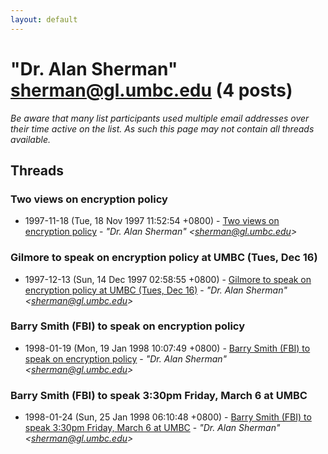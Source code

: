 ```yaml
---
layout: default
---
```


# "Dr. Alan Sherman" <sherman@gl.umbc.edu> (4 posts)

_Be aware that many list participants used multiple email addresses over their time active on the list. As such this page may not contain all threads available._

## Threads

### Two views on encryption policy
+ 1997-11-18 (Tue, 18 Nov 1997 11:52:54 +0800) - [Two views on encryption policy](/archive/1997/11/2fb0d420d92a8374075e2b24e585cf1fde74f33876ca6288865217e97f16fae1) - _"Dr. Alan Sherman" \<sherman@gl.umbc.edu\>_

### Gilmore to speak on encryption policy at UMBC (Tues, Dec 16)
+ 1997-12-13 (Sun, 14 Dec 1997 02:58:55 +0800) - [Gilmore to speak on encryption policy at UMBC (Tues, Dec 16)](/archive/1997/12/ca745ff0d101bc23a8d61d5f509d11e6ec1c505143a65e0dc66b1c611038cee8) - _"Dr. Alan Sherman" \<sherman@gl.umbc.edu\>_

### Barry Smith (FBI) to speak on encryption policy
+ 1998-01-19 (Mon, 19 Jan 1998 10:07:49 +0800) - [Barry Smith (FBI) to speak on encryption policy](/archive/1998/01/3a89ac66e2f24860759cebc9943e9a1503294f0c23dc3f3944df6d9517bf7b79) - _"Dr. Alan Sherman" \<sherman@gl.umbc.edu\>_

### Barry Smith (FBI) to speak 3:30pm Friday, March 6 at UMBC
+ 1998-01-24 (Sun, 25 Jan 1998 06:10:48 +0800) - [Barry Smith (FBI) to speak 3:30pm Friday, March 6 at UMBC](/archive/1998/01/7b09b75d04e641f5dffd89343623a87dc01c8a60c96f03ac904a8f7ab49e97ca) - _"Dr. Alan Sherman" \<sherman@gl.umbc.edu\>_

